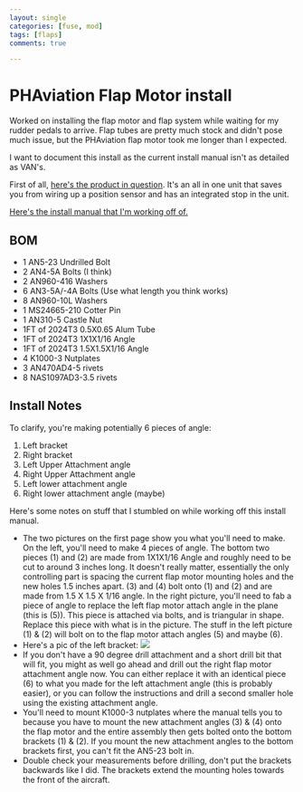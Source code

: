 ```yaml
---
layout: single
categories: [fuse, mod]
tags: [flaps]
comments: true

---
```


# PHAviation Flap Motor install

Worked on installing the flap motor and flap system while waiting for my rudder pedals to arrive. Flap tubes are pretty much stock and didn't pose much issue, but the PHAviation flap motor took me longer than I expected.

I want to document this install as the current install manual isn't as detailed as VAN's.

First of all, [here's the product in question](https://www.phaviation.com/products/product-category/rv-10-14-flap-actuator/). It's an all in one unit that saves you from wiring up a position sensor and has an integrated stop in the unit.

[Here's the install manual that I'm working off of.](/assets/file/flapmotor.pdf)

## BOM
- 1 AN5-23 Undrilled Bolt
- 2 AN4-5A Bolts (I think)
- 2 AN960-416 Washers
- 6 AN3-5A/-4A Bolts (Use what length you think works)
- 8 AN960-10L Washers
- 1 MS24665-210 Cotter Pin
- 1 AN310-5 Castle Nut
- 1FT of 2024T3 0.5X0.65 Alum Tube
- 1FT of 2024T3 1X1X1/16 Angle
- 1FT of 2024T3 1.5X1.5X1/16 Angle
- 4 K1000-3 Nutplates
- 3 AN470AD4-5 rivets
- 8 NAS1097AD3-3.5 rivets

## Install Notes

To clarify, you're making potentially 6 pieces of angle:

1. Left bracket
2. Right bracket
3. Left Upper Attachment angle
4. Right Upper Attachment angle
5. Left lower attachment angle
6. Right lower attachment angle (maybe)

Here's some notes on stuff that I stumbled on while working off this install manual.
- The two pictures on the first page show you what you'll need to make. On the left, you'll need to make 4 pieces of angle. The bottom two pieces (1) and (2) are made from 1X1X1/16 Angle and roughly need to be cut to around 3 inches long. It doesn't really matter, essentially the only controlling part is spacing the current flap motor mounting holes and the new holes 1.5 inches apart. (3) and (4) bolt onto (1) and (2) and are made from 1.5 X 1.5 X 1/16 angle. In the right picture, you'll need to fab a piece of angle to replace the left flap motor attach angle in the plane (this is (5)). This piece is attached via bolts, and is triangular in shape. Replace this piece with what is in the picture. The stuff in the left picture (1) & (2) will bolt on to the flap motor attach angles (5) and maybe (6).
- Here's a pic of the left bracket:
![](/assets/img/leftbracket.jpg)
- If you don't have a 90 degree drill attachment and a short drill bit that will fit, you might as well go ahead and drill out the right flap motor attachment angle now. You can either replace it with an identical piece (6) to what you made for the left attachment angle (this is probably easier), or you can follow the instructions and drill a second smaller hole using the existing attachment angle.
- You'll need to mount K1000-3 nutplates where the manual tells you to because you have to mount the new attachment angles (3) & (4) onto the flap motor and the entire assembly then gets bolted onto the bottom brackets (1) & (2). If you mount the new attachment angles to the bottom brackets first, you can't fit the AN5-23 bolt in.
- Double check your measurements before drilling, don't put the brackets backwards like I did. The brackets extend the mounting holes towards the front of the aircraft.
